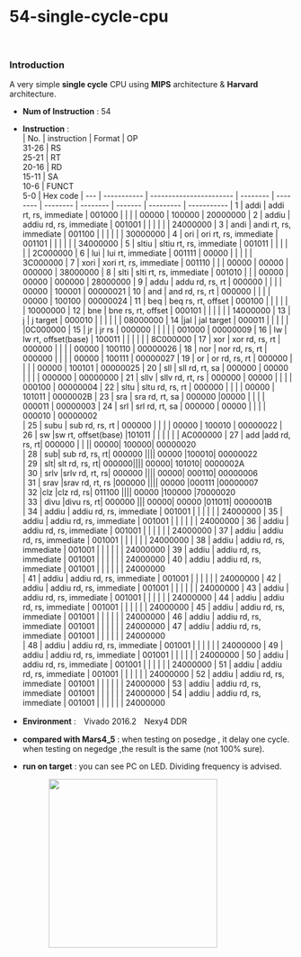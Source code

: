 # 54-single-cycle-cpu

<br>

### Introduction
A very simple <b>single cycle</b> CPU using <b>MIPS</b> architecture & <b>Harvard</b> architecture.

* <b>Num of Instruction</b> : 54
* **Instruction** :  
  | No. | instruction | Format                  | OP <br>31-26 | RS<br> 25-21 | RT<br> 20-16 | RD<br> 15-11 | SA<br> 10-6 | FUNCT<br> 5-0	| Hex code
  | --- | ----------- | ----------------------- | -------- | -------- | -------- | -------- | ------- | --------- | -----------
  | 1   | addi        | addi rt, rs, immediate  |  001000  |          |          |          |  00000  |  100000   | 20000000
  | 2   | addiu       | addiu rd, rs, immediate |  001001  |          |          |          |         |           | 24000000
  | 3   | andi        | andi rt, rs, immediate  |  001100  |          |          |          |         |           | 30000000
  | 4   | ori		      | ori rt, rs, immediate	  |  001101  |          |          |          |         |           | 34000000
  | 5   | sltiu		    | sltiu rt, rs, immediate	|  001011  |          |          |          |         |           | 2C000000
  | 6   | lui		      | lui rt, immediate	      |  001111  |  00000   |          |          |         |           | 3C000000
  | 7   | xori        | xori rt, rs, immediate  |  001110  |          |          |   00000  |  00000  |   000000  | 38000000
  | 8   | slti        | slti rt, rs, immediate  |  001010  |          |          |   00000  |  00000  |   000000  | 28000000
  | 9   | addu	      | addu rd, rs, rt |  000000  |          |          |          |    00000     |    100001       | 00000021
  | 10  | and	     | and rd, rs, rt |  000000  |          |          |          |    00000 |  100100    | 00000024
  | 11  | beq		     | beq rs, rt, offset |  000100  |          |          |          |         |           | 10000000 
  | 12   | bne			  | bne rs, rt, offset |  000101  |          |          |          |         |           | 14000000
  | 13   | j			   | j target |  000010  |          |          |          |         |           | 08000000
  | 14   |jal		     | jal target |  000011  |          |          |          |         |           |0C000000
  | 15   | jr							     | jr rs	 |  000000  |          |          |          |         |      001000     | 00000009 
   | 16   | lw		     | lw rt, offset(base) |  100011  |          |          |          |         |           | 8C000000
  | 17   | xor		   | xor rd, rs, rt |  000000  |          |          |          |  00000   |  100110   | 00000026
  | 18   | nor		    | nor rd, rs, rt |  000000  |          |          |          |  00000  |  100111    | 00000027
  | 19   | or			    | or rd, rs, rt |  000000  |          |          |          |   00000   |   100101  | 00000025 
  | 20   | sll		     | sll rd, rt, sa |  000000  |  00000   |          |          |         |  	000000   | 00000000
  | 21  | sllv		   | sllv rd, rt, rs | 000000  |     00000     |          |          |         |    000100    | 00000004
  | 22   | sltu		    | sltu rd, rs, rt |  000000  |          |          |          |  00000  |  101011    | 0000002B
   | 23   | sra			   | sra rd, rt, sa |  000000  |00000     |          |          |         |  000011   | 00000003
  | 24 | srl								    | srl rd, rt, sa |  000000  |  00000   |          |          |         |  000010  | 00000002   
  | 25   | subu		    | sub rd, rs, rt |  000000  |          |          |          |  00000   |  100010    | 00000022
  | 26   | sw	|sw rt, offset(base)	|101011	|					                 |          |          |         |           | AC000000 
  | 27   | add	|add rd, rs, rt|	000000	|	|	||	00000|	100000|	00000020               
  | 28  | sub|	sub rd, rs, rt|	000000	||||			00000	|100010|	00000022      
  | 29   | slt|	slt rd, rs, rt|	000000||||				00000|	101010|	0000002A       
   | 30   | srlv	|srlv rd, rt, rs|	000000	||||			00000|	000110|	00000006       
  | 31   | srav	|srav rd, rt, rs	|000000	||||			00000	|000111	|00000007       
  | 32   |clz	|clz rd, rs|	011100	||||			00000	|100000	|70000020     
  | 33   | divu	|divu rs, rt|	000000	|||		00000|	00000	|011011|	0000001B      
  | 34   | addiu       | addiu rd, rs, immediate |  001001  |          |          |          |         |           | 24000000
  | 35   | addiu       | addiu rd, rs, immediate |  001001  |          |          |          |         |           | 24000000
| 36   | addiu       | addiu rd, rs, immediate |  001001  |          |          |          |         |           | 24000000
   | 37   | addiu       | addiu rd, rs, immediate |  001001  |          |          |          |         |           | 24000000
  | 38   | addiu       | addiu rd, rs, immediate |  001001  |          |          |          |         |           | 24000000
  | 39   | addiu       | addiu rd, rs, immediate |  001001  |          |          |          |         |           | 24000000
  | 40   | addiu       | addiu rd, rs, immediate |  001001  |          |          |          |         |           | 24000000  
  | 41   | addiu       | addiu rd, rs, immediate |  001001  |          |          |          |         |           | 24000000
  | 42   | addiu       | addiu rd, rs, immediate |  001001  |          |          |          |         |           | 24000000
| 43   | addiu       | addiu rd, rs, immediate |  001001  |          |          |          |         |           | 24000000
   | 44   | addiu       | addiu rd, rs, immediate |  001001  |          |          |          |         |           | 24000000
  | 45   | addiu       | addiu rd, rs, immediate |  001001  |          |          |          |         |           | 24000000
  | 46   | addiu       | addiu rd, rs, immediate |  001001  |          |          |          |         |           | 24000000
  | 47   | addiu       | addiu rd, rs, immediate |  001001  |          |          |          |         |           | 24000000  
  | 48   | addiu       | addiu rd, rs, immediate |  001001  |          |          |          |         |           | 24000000
  | 49   | addiu       | addiu rd, rs, immediate |  001001  |          |          |          |         |           | 24000000
| 50   | addiu       | addiu rd, rs, immediate |  001001  |          |          |          |         |           | 24000000
   | 51   | addiu       | addiu rd, rs, immediate |  001001  |          |          |          |         |           | 24000000
  | 52   | addiu       | addiu rd, rs, immediate |  001001  |          |          |          |         |           | 24000000
  | 53   | addiu       | addiu rd, rs, immediate |  001001  |          |          |          |         |           | 24000000
  | 54   | addiu       | addiu rd, rs, immediate |  001001  |          |          |          |         |           | 24000000  
  
* **Environment** :　Vivado 2016.2　Nexy4 DDR
* **compared with Mars4_5** : when testing on posedge , it delay one cycle. when testing on negedge ,the result is the same (not 100% sure).
* **run on target** : you can see PC on LED. Dividing frequency is advised.

　　　　　<img src="https://user-images.githubusercontent.com/58033867/125728314-ae55d25a-e392-4d7a-b12c-45515f59da99.png" width="300" height="300">


